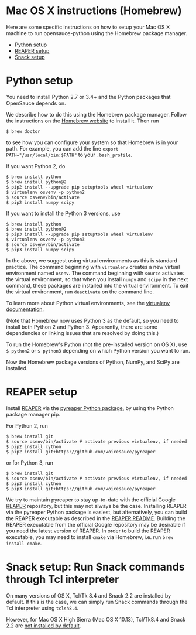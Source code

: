 Mac OS X instructions (Homebrew)
================================

Here are some specific instructions on how to setup your Mac OS X machine to
run opensauce-python using the Homebrew package manager.

* [Python setup](#python)
* [REAPER setup](#reaper)
* [Snack setup](#snack)

# <A NAME="python">Python setup</A>

You need to install Python 2.7 or 3.4+ and the Python packages that OpenSauce
depends on.

We describe how to do this using the Homebrew package manager. Follow the
instructions on the [Homebrew website](https://brew.sh/) to install it. Then
run

    $ brew doctor

to see how you can configure your system so that Homebrew is in your path. For
example, you can add the line `export PATH="/usr/local/bin:$PATH"` to your
`.bash_profile`.

If you want Python 2, do

    $ brew install python
    $ brew install python@2
    $ pip2 install --upgrade pip setuptools wheel virtualenv
    $ virtualenv osvenv -p python2
    $ source osvenv/bin/activate
    $ pip2 install numpy scipy

If you want to install the Python 3 versions, use

    $ brew install python
    $ brew install python@2
    $ pip3 install --upgrade pip setuptools wheel virtualenv
    $ virtualenv osvenv -p python3
    $ source osvenv/bin/activate
    $ pip3 install numpy scipy

In the above, we suggest using virtual environments as this is standard
practice. The command beginning with `virtualenv` creates a new virtual
environment named `osenv`. The command beginning with `source` activates the
virtual environment, so that when you install `numpy` and `scipy` in the next
command, these packages are installed into the virtual environment. To exit the
virtual environment, run `deactivate` on the command line.

To learn more about Python virtual environments, see the
[virtualenv documentation](https://virtualenv.pypa.io/en/stable/).

(Note that Homebrew now uses Python 3 as the default, so you need to install
both Python 2 and Python 3. Apparently, there are some dependencies or linking
issues that are resolved by doing this.)

To run the Homebrew's Python (not the pre-installed version on OS X), use
`$ python2` or `$ python3` depending on which Python version you want to run.

Now the Homebrew package versions of Python, NumPy, and SciPy are
installed.

# <A NAME="reaper">REAPER</A> setup

Install [REAPER](https://github.com/google/REAPER) via the
[pyreaper Python package](https://github.com/r9y9/pyreaper), by using the
Python package manager pip.

For Python 2, run

    $ brew install git
    $ source osenv/bin/activate # activate previous virtualenv, if needed
    $ pip2 install cython
    $ pip2 install git+https://github.com/voicesauce/pyreaper

or for Python 3, run

    $ brew install git
    $ source osenv/bin/activate # activate previous virtualenv, if needed
    $ pip3 install cython
    $ pip3 install git+https://github.com/voicesauce/pyreaper

We try to maintain pyreaper to stay up-to-date with the official Google
[REAPER](https://github.com/google/REAPER) repository, but this may not always
be the case. Installing REAPER via the pyreaper Python package is easiest, but
alternatively, you can build the REAPER executable as described in the
[REAPER README](https://github.com/google/REAPER/README.md). Building the
REAPER executable from the official Google repository may be desirable if you
need the latest version of REAPER. In order to build the REAPER executable,
you may need to install `cmake` via Homebrew, i.e. run `brew install cmake`.

# <A NAME="snack">Snack setup</A>: Run Snack commands through Tcl interpreter

On many versions of OS X, Tcl/Tk 8.4 and Snack 2.2 are installed by default. If
this is the case, we can simply run Snack commands through the Tcl interpreter
using `tclsh8.4`.

However, for Mac OS X High Sierra (Mac OS X 10.13), Tcl/Tk8.4 and Snack 2.2
are
[not installed by default](https://github.com/voicesauce/opensauce-python/issues/33).
